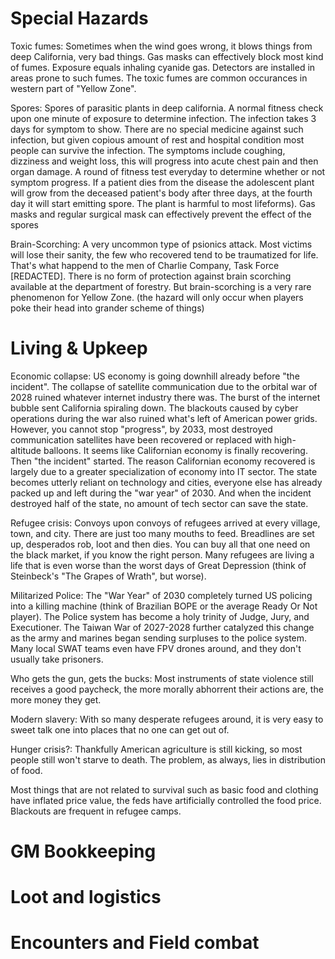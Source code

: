 # Special Hazards
Toxic fumes: Sometimes when the wind goes wrong, it blows things from deep California, very bad things. Gas masks can effectively block most kind of fumes. Exposure equals inhaling cyanide gas. Detectors are installed in areas prone to such fumes. The toxic fumes are common occurances in western part of "Yellow Zone". 

Spores: Spores of parasitic plants in deep california. A normal fitness check upon one minute of exposure to determine infection. The infection takes 3 days for symptom to show. There are no special medicine against such infection, but given copious amount of rest and hospital condition most people can survive the infection. The symptoms include coughing, dizziness and weight loss, this will progress into acute chest pain and then organ damage. A round of fitness test everyday to determine whether or not symptom progress. If a patient dies from the disease the adolescent plant will grow from the deceased patient's body after three days, at the fourth day it will start emitting spore. The plant is harmful to most lifeforms). Gas masks and regular surgical mask can effectively prevent the effect of the spores

Brain-Scorching: A very uncommon type of psionics attack. Most victims will lose their sanity, the few who recovered tend to be traumatized for life. That's what happend to the men of Charlie Company, Task Force [REDACTED]. There is no form of protection against brain scorching available at the department of forestry. But brain-scorching is a very rare phenomenon for Yellow Zone. (the hazard will only occur when players poke their head into grander scheme of things) 

# Living & Upkeep
Economic collapse: US economy is going downhill already before "the incident".  The collapse of satellite communication due to the orbital war of 2028 ruined whatever internet industry there was. The burst of the internet bubble sent California spiraling down. The blackouts caused by cyber operations during the war also ruined what's left of American power grids. However, you cannot stop "progress", by 2033, most destroyed communication satellites have been recovered or replaced with high-altitude balloons. It seems like Californian economy is finally recovering. Then "the incident" started. The reason Californian economy recovered is largely due to a greater specialization of economy into IT sector. The state becomes utterly reliant on technology and cities, everyone else has already packed up and left during the "war year" of 2030. And when the incident destroyed half of the state, no amount of tech sector can save the state. 

Refugee crisis: Convoys upon convoys of refugees arrived at every village, town, and city. There are just too many mouths to feed. Breadlines are set up, desperados rob, loot and then dies. You can buy all that one need on the black market, if you know the right person. Many refugees are living a life that is even worse than the worst days of Great Depression (think of Steinbeck's "The Grapes of Wrath", but worse). 

Militarized Police: The "War Year" of 2030 completely turned US policing into a killing machine (think of Brazilian BOPE or the average Ready Or Not player). The Police system has become a holy trinity of Judge, Jury, and Executioner. The Taiwan War of 2027-2028 further catalyzed this change as the army and marines began sending surpluses to the police system. Many local SWAT teams even have FPV drones around, and they don't usually take prisoners.  

Who gets the gun, gets the bucks: Most instruments of state violence still receives a good paycheck, the more morally abhorrent their actions are, the more money they get. 

Modern slavery: With so many desperate refugees around, it is very easy to sweet talk one into places that no one can get out of. 

Hunger crisis?: Thankfully American agriculture is still kicking, so most people still won't starve to death. The problem, as always, lies in distribution of food. 

Most things that are not related to survival such as basic food and clothing have inflated price value, the feds have artificially controlled the food price. Blackouts are frequent in refugee camps. 
# GM Bookkeeping
# Loot and logistics
# Encounters and Field combat
